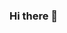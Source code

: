 ### Hi there 👋

<!--
**gioariciaga/gioariciaga** is a ✨ _special_ ✨ repository because its `README.md` (this file) appears on your GitHub profile.


name: Giovanni Ariciaga
located_in: Irvine, CA
current_job: QA Lead & Ops Lead
education:
  [
    "Bachelors in Business Economics"
    "Data Science Bootcamp"
    "QA Engineering "Bootcamp"
  }
company: Confidently.com & Keeper

fields_of_interest:
  [
    "QA Engineering"
    "Support Engineering"
    "Operations"
  ]



  tools I know: ["Jupyter Notebook, Python, HTML, Amplitude, PostgreSQL, Sublime Text, Visual Studio, Postman, AWS"]
  currently learning: ["QA, Javascript, SQL"]
  hobbies: ["movies", "music", "sports", "Outdoors"]

  
  
